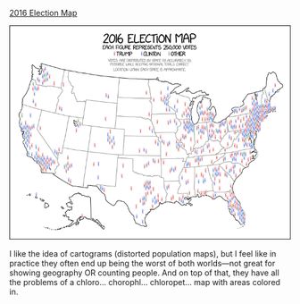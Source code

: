 [2016 Election Map](https://xkcd.com/1939)

![2016 Election Map](./random_comic.png)

I like the idea of cartograms (distorted population maps), but I feel like in practice they often end up being the worst of both worlds—not great for showing geography OR counting people. And on top of that, they have all the problems of a chloro... chorophl... chloropet... map with areas colored in.

